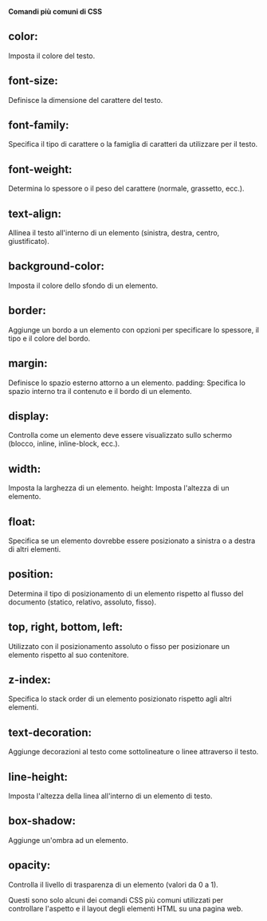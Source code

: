 <!-- @format -->

**Comandi più comuni di CSS**

## color:

Imposta il colore del testo.

## font-size:

Definisce la dimensione del carattere del testo.

## font-family:

Specifica il tipo di carattere o la famiglia di caratteri da utilizzare per il testo.

## font-weight:

Determina lo spessore o il peso del carattere (normale, grassetto, ecc.).

## text-align:

Allinea il testo all'interno di un elemento (sinistra, destra, centro, giustificato).

## background-color:

Imposta il colore dello sfondo di un elemento.

## border:

Aggiunge un bordo a un elemento con opzioni per specificare lo spessore, il tipo e il colore del bordo.

## margin:

Definisce lo spazio esterno attorno a un elemento.
padding: Specifica lo spazio interno tra il contenuto e il bordo di un elemento.

## display:

Controlla come un elemento deve essere visualizzato sullo schermo (blocco, inline, inline-block, ecc.).

## width:

Imposta la larghezza di un elemento.
height: Imposta l'altezza di un elemento.

## float:

Specifica se un elemento dovrebbe essere posizionato a sinistra o a destra di altri elementi.

## position:

Determina il tipo di posizionamento di un elemento rispetto al flusso del documento (statico, relativo, assoluto, fisso).

## top, right, bottom, left:

Utilizzato con il posizionamento assoluto o fisso per posizionare un elemento rispetto al suo contenitore.

## z-index:

Specifica lo stack order di un elemento posizionato rispetto agli altri elementi.

## text-decoration:

Aggiunge decorazioni al testo come sottolineature o linee attraverso il testo.

## line-height:

Imposta l'altezza della linea all'interno di un elemento di testo.

## box-shadow:

Aggiunge un'ombra ad un elemento.

## opacity:

Controlla il livello di trasparenza di un elemento (valori da 0 a 1).

Questi sono solo alcuni dei comandi CSS più comuni utilizzati per controllare l'aspetto e il layout degli elementi HTML su una pagina web.
